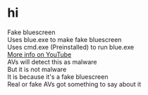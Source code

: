 # hi
Fake bluescreen<br />
Uses blue.exe to make fake bluescreen<br />
Uses cmd.exe (Preinstalled) to run blue.exe<br />
[More info on YouTube](https://youtu.be/kyJPwpy6tVo)<br />
AVs will detect this as malware<br />
But it is not malware<br />
It is because it's a fake bluescreen<br />
Real or fake AVs got something to say about it <br />
